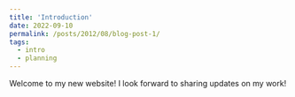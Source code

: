 ```yaml
---
title: 'Introduction'
date: 2022-09-10
permalink: /posts/2012/08/blog-post-1/
tags:
  - intro
  - planning
---
```


Welcome to my new website! I look forward to sharing updates on my work! 
